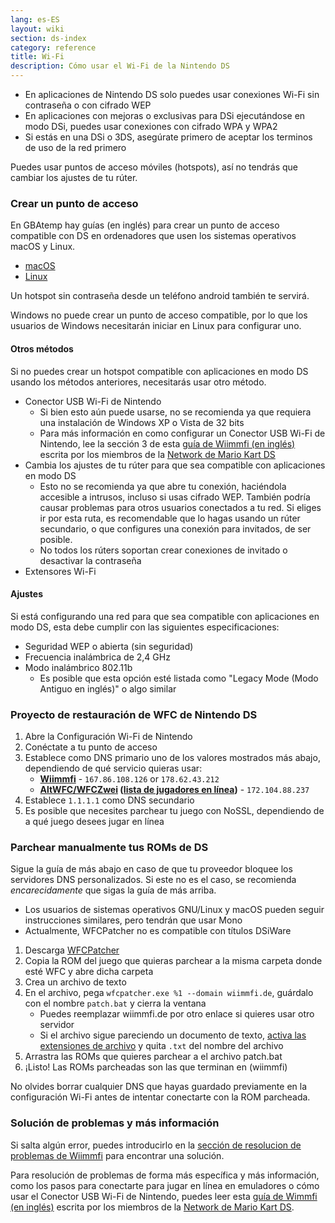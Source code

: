 ```yaml
---
lang: es-ES
layout: wiki
section: ds-index
category: reference
title: Wi-Fi
description: Cómo usar el Wi-Fi de la Nintendo DS
---
```


- En aplicaciones de Nintendo DS solo puedes usar conexiones Wi-Fi sin contraseña o con cifrado WEP
- En aplicaciones con mejoras o exclusivas para DSi ejecutándose en modo DSi, puedes usar conexiones con cifrado WPA y WPA2
- Si estás en una DSi o 3DS, asegúrate primero de aceptar los terminos de uso de la red primero

Puedes usar puntos de acceso móviles (hotspots), así no tendrás que cambiar los ajustes de tu rúter.

### Crear un punto de acceso
En GBAtemp hay guías (en inglés) para crear un punto de acceso compatible con DS en ordenadores que usen los sistemas operativos macOS y Linux.
- [macOS](https://gbatemp.net/threads/571658)
- [Linux](https://gbatemp.net/threads/543283)

Un hotspot sin contraseña desde un teléfono android también te servirá.

Windows no puede crear un punto de acceso compatible, por lo que los usuarios de Windows necesitarán iniciar en Linux para configurar uno.
#### Otros métodos
Si no puedes crear un hotspot compatible con aplicaciones en modo DS usando los métodos anteriores, necesitarás usar otro método.
- Conector USB Wi-Fi de Nintendo
    - Si bien esto aún puede usarse, no se recomienda ya que requiera una instalación de Windows XP o Vista de 32 bits
    - Para más información en como configurar un Conector USB Wi-Fi de Nintendo, lee la sección 3 de esta [guía de Wiimmfi (en inglés)](https://docs.google.com/document/d/1f3PChwQig40UaiPXlh-Gi5CggGiBPzyrpiecLZlT8ZE/edit?usp=sharing) escrita por los miembros de la [Network de Mario Kart DS](https://discord.gg/pa9bea6)
- Cambia los ajustes de tu rúter para que sea compatible con aplicaciones en modo DS
    - Esto no se recomienda ya que abre tu conexión, haciéndola accesible a intrusos, incluso si usas cifrado WEP. También podría causar problemas para otros usuarios conectados a tu red. Si eliges ir por esta ruta, es recomendable que lo hagas usando un rúter secundario, o que configures una conexión para invitados, de ser posible.
    - No todos los rúters soportan crear conexiones de invitado o desactivar la contraseña
- Extensores Wi-Fi

#### Ajustes
Si está configurando una red para que sea compatible con aplicaciones en modo DS, esta debe cumplir con las siguientes especificaciones:
- Seguridad WEP o abierta (sin seguridad)
- Frecuencia inalámbrica de 2,4 GHz
- Modo inalámbrico 802.11b
    - Es posible que esta opción esté listada como "Legacy Mode (Modo Antiguo en inglés)" o algo similar

### Proyecto de restauración de WFC de Nintendo DS
1. Abre la Configuración Wi-Fi de Nintendo
1. Conéctate a tu punto de acceso
1. Establece como DNS primario uno de los valores mostrados más abajo, dependiendo de qué servicio quieras usar:
    - **[Wiimmfi](https://wiimmfi.de)** - `167.86.108.126` or `178.62.43.212`
    - **[AltWFC/WFCZwei](https://save-nintendo-wifi.com/) ([lista de jugadores en línea](http://zwei.moe:9001))** - `172.104.88.237`
1. Establece `1.1.1.1` como DNS secundario
1. Es posible que necesites parchear tu juego con NoSSL, dependiendo de a qué juego desees jugar en línea

### Parchear manualmente tus ROMs de DS
Sigue la guía de más abajo en caso de que tu proveedor bloquee los servidores DNS personalizados. Si este no es el caso, se recomienda *encarecidamente* que sigas la guía de más arriba.

- Los usuarios de sistemas operativos GNU/Linux y macOS pueden seguir instrucciones similares, pero tendrán que usar Mono
- Actualmente, WFCPatcher no es compatible con títulos DSiWare

1. Descarga [WFCPatcher](https://github.com/AdmiralCurtiss/WfcPatcher/releases)
1. Copia la ROM del juego que quieras parchear a la misma carpeta donde esté WFC y abre dicha carpeta
1. Crea un archivo de texto
1. En el archivo, pega `wfcpatcher.exe %1 --domain wiimmfi.de`, guárdalo con el nombre `patch.bat` y cierra la ventana
    - Puedes reemplazar wiimmfi.de por otro enlace si quieres usar otro servidor
    - Si el archivo sigue pareciendo un documento de texto, [activa las extensiones de archivo](https://dsi.cfw.guide/file-extensions-%28windows%29) y quita `.txt` del nombre del archivo
1. Arrastra las ROMs que quieres parchear a el archivo patch.bat
1. ¡Listo! Las ROMs parcheadas son las que terminan en (wiimmfi)

No olvides borrar cualquier DNS que hayas guardado previamente en la configuración Wi-Fi antes de intentar conectarte con la ROM parcheada.

### Solución de problemas y más información
Si salta algún error, puedes introducirlo en la [sección de resolucion de problemas de Wiimmfi](https://wiimmfi.de/error) para encontrar una solución.

Para resolución de problemas de forma más específica y más información, como los pasos para conectarte para jugar en línea en emuladores o cómo usar el Conector USB Wi-Fi de Nintendo, puedes leer esta [guía de Wimmfi (en inglés)](https://docs.google.com/document/d/1f3PChwQig40UaiPXlh-Gi5CggGiBPzyrpiecLZlT8ZE/edit?usp=sharing) escrita por los miembros de la [Network de Mario Kart DS](https://discord.gg/pa9bea6).
